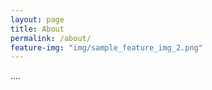 ```yaml
---
layout: page
title: About
permalink: /about/
feature-img: "img/sample_feature_img_2.png"
---
```


....